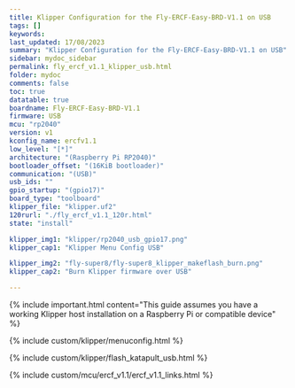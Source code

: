 ```yaml
---
title: Klipper Configuration for the Fly-ERCF-Easy-BRD-V1.1 on USB
tags: []
keywords: 
last_updated: 17/08/2023
summary: "Klipper Configuration for the Fly-ERCF-Easy-BRD-V1.1 on USB"
sidebar: mydoc_sidebar
permalink: fly_ercf_v1.1_klipper_usb.html
folder: mydoc
comments: false
toc: true
datatable: true
boardname: Fly-ERCF-Easy-BRD-V1.1
firmware: USB
mcu: "rp2040"
version: v1
kconfig_name: ercfv1.1
low_level: "[*]"
architecture: "(Raspberry Pi RP2040)"
bootloader_offset: "(16KiB bootloader)"
communication: "(USB)"
usb_ids: ""
gpio_startup: "(gpio17)"
board_type: "toolboard"
klipper_file: "klipper.uf2"
120rurl: "./fly_ercf_v1.1_120r.html"
state: "install"

klipper_img1: "klipper/rp2040_usb_gpio17.png"
klipper_cap1: "Klipper Menu Config USB"

klipper_img2: "fly-super8/fly-super8_klipper_makeflash_burn.png"
klipper_cap2: "Burn Klipper firmware over USB"

---
```

{% include important.html content="This guide assumes you have a working Klipper host installation on a Raspberry Pi or compatible device" %}

{% include custom/klipper/menuconfig.html %}

{% include custom/klipper/flash_katapult_usb.html %}

{% include custom/mcu/ercf_v1.1/ercf_v1.1_links.html %}
